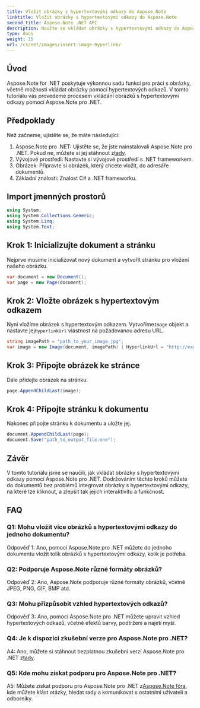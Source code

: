 ```yaml
---
title: Vložit obrázky s hypertextovými odkazy do Aspose.Note
linktitle: Vložit obrázky s hypertextovými odkazy do Aspose.Note
second_title: Aspose.Note .NET API
description: Naučte se vkládat obrázky s hypertextovými odkazy do Aspose.Note pro .NET bez námahy. Vylepšete interaktivitu dokumentů pomocí obrázků, na které lze kliknout.
type: docs
weight: 15
url: /cs/net/images/insert-image-hyperlink/
---
```

## Úvod

Aspose.Note for .NET poskytuje výkonnou sadu funkcí pro práci s obrázky, včetně možnosti vkládat obrázky pomocí hypertextových odkazů. V tomto tutoriálu vás provedeme procesem vkládání obrázků s hypertextovými odkazy pomocí Aspose.Note pro .NET.

## Předpoklady

Než začneme, ujistěte se, že máte následující:

1.  Aspose.Note pro .NET: Ujistěte se, že jste nainstalovali Aspose.Note pro .NET. Pokud ne, můžete si jej stáhnout z[tady](https://releases.aspose.com/note/net/).
2. Vývojové prostředí: Nastavte si vývojové prostředí s .NET frameworkem.
3. Obrázek: Připravte si obrázek, který chcete vložit, do adresáře dokumentů.
4. Základní znalosti: Znalost C# a .NET frameworku.

## Import jmenných prostorů

```csharp
using System;
using System.Collections.Generic;
using System.Linq;
using System.Text;
```

## Krok 1: Inicializujte dokument a stránku

Nejprve musíme inicializovat nový dokument a vytvořit stránku pro vložení našeho obrázku.

```csharp
var document = new Document();
var page = new Page(document);
```

## Krok 2: Vložte obrázek s hypertextovým odkazem

Nyní vložíme obrázek s hypertextovým odkazem. Vytvoříme`Image` objekt a nastavte jej`HyperlinkUrl` vlastnost na požadovanou adresu URL.

```csharp
string imagePath = "path_to_your_image.jpg";
var image = new Image(document, imagePath) { HyperlinkUrl = "http://example.com" };
```

## Krok 3: Připojte obrázek ke stránce

Dále přidejte obrázek na stránku.

```csharp
page.AppendChildLast(image);
```

## Krok 4: Připojte stránku k dokumentu

Nakonec připojte stránku k dokumentu a uložte jej.

```csharp
document.AppendChildLast(page);
document.Save("path_to_output_file.one");
```

## Závěr

V tomto tutoriálu jsme se naučili, jak vkládat obrázky s hypertextovými odkazy pomocí Aspose.Note pro .NET. Dodržováním těchto kroků můžete do dokumentů bez problémů integrovat obrázky s hypertextovými odkazy, na které lze kliknout, a zlepšit tak jejich interaktivitu a funkčnost.

## FAQ

### Q1: Mohu vložit více obrázků s hypertextovými odkazy do jednoho dokumentu?

Odpověď 1: Ano, pomocí Aspose.Note pro .NET můžete do jednoho dokumentu vložit tolik obrázků s hypertextovými odkazy, kolik je potřeba.

### Q2: Podporuje Aspose.Note různé formáty obrázků?

Odpověď 2: Ano, Aspose.Note podporuje různé formáty obrázků, včetně JPEG, PNG, GIF, BMP atd.

### Q3: Mohu přizpůsobit vzhled hypertextových odkazů?

Odpověď 3: Ano, pomocí Aspose.Note pro .NET můžete upravit vzhled hypertextových odkazů, včetně efektů barvy, podtržení a najetí myší.

### Q4: Je k dispozici zkušební verze pro Aspose.Note pro .NET?

 A4: Ano, můžete si stáhnout bezplatnou zkušební verzi Aspose.Note pro .NET z[tady](https://releases.aspose.com/).

### Q5: Kde mohu získat podporu pro Aspose.Note pro .NET?

 A5: Můžete získat podporu pro Aspose.Note pro .NET z[Aspose.Note fóra](https://forum.aspose.com/c/note/28), kde můžete klást otázky, hledat rady a komunikovat s ostatními uživateli a odborníky.